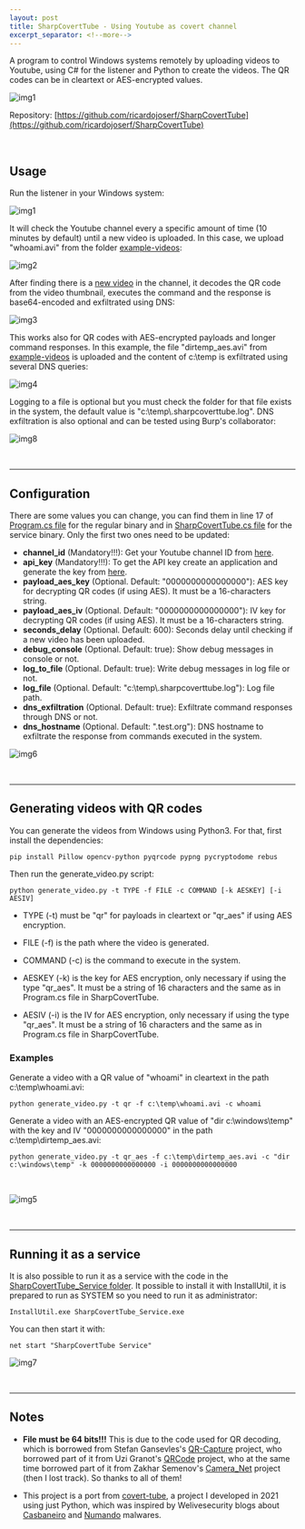 ```yaml
---
layout: post
title: SharpCovertTube - Using Youtube as covert channel
excerpt_separator: <!--more-->
---
```


A program to control Windows systems remotely by uploading videos to Youtube, using C# for the listener and Python to create the videos. The QR codes can be in cleartext or AES-encrypted values.

<!--more-->

![img1](https://raw.githubusercontent.com/ricardojoserf/ricardojoserf.github.io/master/images/sharpcoverttube/Screenshot_0.png)


Repository: [https://github.com/ricardojoserf/SharpCovertTube](https://github.com/ricardojoserf/SharpCovertTube)

<br>

## Usage

Run the listener in your Windows system:

![img1](https://raw.githubusercontent.com/ricardojoserf/ricardojoserf.github.io/master/images/sharpcoverttube/Screenshot_1.png)

It will check the Youtube channel every a specific amount of time (10 minutes by default) until a new video is uploaded. In this case, we upload "whoami.avi" from the folder [example-videos](https://github.com/ricardojoserf/SharpCovertTube/tree/main/example-videos):

![img2](https://raw.githubusercontent.com/ricardojoserf/ricardojoserf.github.io/master/images/sharpcoverttube/Screenshot_2.png)

After finding there is a [new video](https://www.youtube.com/shorts/-JcDf4pF0qA) in the channel, it decodes the QR code from the video thumbnail, executes the command and the response is base64-encoded and exfiltrated using DNS:

![img3](https://raw.githubusercontent.com/ricardojoserf/ricardojoserf.github.io/master/images/sharpcoverttube/Screenshot_3.png)

This works also for QR codes with AES-encrypted payloads and longer command responses. In this example, the file "dirtemp_aes.avi" from [example-videos](https://github.com/ricardojoserf/SharpCovertTube/tree/main/example-videos) is uploaded and the content of c:\temp is exfiltrated using several DNS queries:

![img4](https://raw.githubusercontent.com/ricardojoserf/ricardojoserf.github.io/master/images/sharpcoverttube/Screenshot_4.png)

Logging to a file is optional but you must check the folder for that file exists in the system, the default value is "c:\temp\\.sharpcoverttube.log". DNS exfiltration is also optional and can be tested using Burp's collaborator:

![img8](https://raw.githubusercontent.com/ricardojoserf/ricardojoserf.github.io/master/images/sharpcoverttube/Screenshot_8.png)

<br>

-------------------

## Configuration

There are some values you can change, you can find them in line 17 of [Program.cs file](https://github.com/ricardojoserf/SharpCovertTube/blob/main/SharpCovertTube/Program.cs) for the regular binary and in [SharpCovertTube.cs file](https://github.com/ricardojoserf/SharpCovertTube/blob/main/SharpCovertTube_Service/SharpCovertTube.cs) for the service binary. Only the first two ones need to be updated:

- **channel_id** (Mandatory!!!): Get your Youtube channel ID from [here](https://www.youtube.com/account_advanced).
- **api_key** (Mandatory!!!): To get the API key create an application and generate the key from [here](https://console.cloud.google.com/apis/credentials).
- **payload_aes_key** (Optional. Default: "0000000000000000"): AES key for decrypting QR codes (if using AES). It must be a 16-characters string.
- **payload_aes_iv** (Optional. Default: "0000000000000000"): IV key for decrypting QR codes (if using AES). It must be a 16-characters string.
- **seconds_delay** (Optional. Default: 600): Seconds delay until checking if a new video has been uploaded.
- **debug_console** (Optional. Default: true): Show debug messages in console or not.
- **log_to_file** (Optional. Default: true): Write debug messages in log file or not.
- **log_file** (Optional. Default: "c:\temp\\.sharpcoverttube.log"): Log file path.
- **dns_exfiltration** (Optional. Default: true): Exfiltrate command responses through DNS or not.
- **dns_hostname** (Optional. Default: ".test.org"): DNS hostname to exfiltrate the response from commands executed in the system.

![img6](https://raw.githubusercontent.com/ricardojoserf/ricardojoserf.github.io/master/images/sharpcoverttube/Screenshot_6.png)

<br>

----------------------------------

## Generating videos with QR codes

You can generate the videos from Windows using Python3. For that, first install the dependencies:

```
pip install Pillow opencv-python pyqrcode pypng pycryptodome rebus
```

Then run the generate_video.py script:

```
python generate_video.py -t TYPE -f FILE -c COMMAND [-k AESKEY] [-i AESIV]
```

- TYPE (-t) must be "qr" for payloads in cleartext or "qr_aes" if using AES encryption.

- FILE (-f) is the path where the video is generated.

- COMMAND (-c) is the command to execute in the system.

- AESKEY (-k) is the key for AES encryption, only necessary if using the type "qr_aes". It must be a string of 16 characters and the same as in Program.cs file in SharpCovertTube.

- AESIV (-i) is the IV for AES encryption, only necessary if using the type "qr_aes". It must be a string of 16 characters and the same as in Program.cs file in SharpCovertTube. 


### Examples

Generate a video with a QR value of "whoami" in cleartext in the path c:\temp\whoami.avi:

```
python generate_video.py -t qr -f c:\temp\whoami.avi -c whoami
```

Generate a video with an AES-encrypted QR value of "dir c:\windows\temp" with the key and IV "0000000000000000" in the path c:\temp\dirtemp_aes.avi:

```
python generate_video.py -t qr_aes -f c:\temp\dirtemp_aes.avi -c "dir c:\windows\temp" -k 0000000000000000 -i 0000000000000000
```
<br>

![img5](https://raw.githubusercontent.com/ricardojoserf/ricardojoserf.github.io/master/images/sharpcoverttube/Screenshot_5.png)


<br>

---------------------------

## Running it as a service

It is also possible to run it as a service with the code in the [SharpCovertTube_Service folder](https://github.com/ricardojoserf/SharpCovertTube/tree/main/SharpCovertTube_Service). It possible to install it with InstallUtil, it is prepared to run as SYSTEM so you need to run it as administrator:

```
InstallUtil.exe SharpCovertTube_Service.exe
```

You can then start it with:

```
net start "SharpCovertTube Service"
```

![img7](https://raw.githubusercontent.com/ricardojoserf/ricardojoserf.github.io/master/images/sharpcoverttube/Screenshot_7.png)

<br>

---------------------------

## Notes

- **File must be 64 bits!!!** This is due to the code used for QR decoding, which is borrowed from Stefan Gansevles's [QR-Capture](https://github.com/Stefangansevles/QR-Capture) project, who borrowed part of it from Uzi Granot's [QRCode](https://github.com/Uzi-Granot/QRCode) project, who at the same time borrowed part of it from Zakhar Semenov's [Camera_Net](https://github.com/free5lot/Camera_Net) project (then I lost track). So thanks to all of them!

- This project is a port from [covert-tube](https://github.com/ricardojoserf/covert-tube), a project I developed in 2021 using just Python, which was inspired by Welivesecurity blogs about [Casbaneiro](https://www.welivesecurity.com/2019/10/03/casbaneiro-trojan-dangerous-cooking/) and [Numando](https://www.welivesecurity.com/2021/09/17/numando-latam-banking-trojan/) malwares.

<br>
